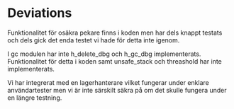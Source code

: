 Deviations
==========
Funktionalitet för osäkra pekare finns i koden men har dels knappt testats och dels gick det enda testet vi hade för detta inte igenom. 

I gc modulen har inte h_delete_dbg och h_gc_dbg implementerats. Funktionalitet för detta i koden samt unsafe_stack och  threashold har inte implementerats.

Vi har integrerat med en lagerhanterare vilket fungerar under enklare användartester men vi är inte särskilt säkra på om det skulle fungera under en längre testning. 




